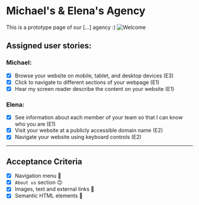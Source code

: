 # Michael's & Elena's Agency

This is a prototype page of our [...] agency :)
![Welcome](https://media.giphy.com/media/26Fxy3Iz1ari8oytO/giphy.gif)

## Assigned user stories:

### Michael:

- [x] Browse your website on mobile, tablet, and desktop devices (E3)
- [x] Click to navigate to different sections of your webpage (E1)
- [x] Hear my screen reader describe the content on your website (E1)

### Elena:

- [x] See information about each member of your team so that I can know who you are (E1)
- [x] Visit your website at a publicly accessible domain name (E2)
- [x] Navigate your website using keyboard controls (E2)

---

## Acceptance Criteria

- [x] Navigation menu :compass:
- [x] `About us` section :upside_down_face:
- [x] Images, text and external links :link:
- [x] Semantic HTML elements :brain:
